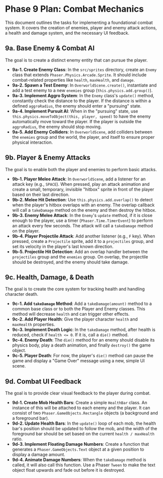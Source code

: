 # Phase 9 Plan: Combat Mechanics

This document outlines the tasks for implementing a foundational combat system. It covers the creation of enemies, player and enemy attack actions, a health and damage system, and the necessary UI feedback.

## 9a. Base Enemy & Combat AI

The goal is to create a distinct enemy entity that can pursue the player.

*   **9a-1. Create Enemy Class**: In the `src/sprites` directory, create an `Enemy` class that extends `Phaser.Physics.Arcade.Sprite`. It should include combat-related properties like `health`, `maxHealth`, and `damage`.
*   **9a-2. Spawn a Test Enemy**: In `OverworldScene.create()`, instantiate and add a test enemy to a new `enemies` group (`this.physics.add.group()`).
*   **9a-3. Implement Aggro System**: In the `Enemy` class's `update()` method, constantly check the distance to the player. If the distance is within a defined `aggroRadius`, the enemy should enter a "pursuing" state.
*   **9a-4. Implement Pursuit AI**: When in the "pursuing" state, use `this.physics.moveToObject(this, player, speed)` to have the enemy automatically move toward the player. If the player is outside the `aggroRadius`, the enemy should stop moving.
*   **9a-5. Add Enemy Colliders**: In `OverworldScene`, add colliders between the `enemies` group and the world, the player, and itself to ensure proper physical interaction.

## 9b. Player & Enemy Attacks

The goal is to enable both the player and enemies to perform basic attacks.

*   **9b-1. Player Melee Attack**: In `OverworldScene`, add a listener for an attack key (e.g., `SPACE`). When pressed, play an attack animation and create a small, temporary, invisible "hitbox" sprite in front of the player based on their last direction.
*   **9b-2. Melee Hit Detection**: Use `this.physics.add.overlap()` to detect when the player's hitbox overlaps with an enemy. The overlap callback will call a `takeDamage` method on the enemy and then destroy the hitbox.
*   **9b-3. Enemy Melee Attack**: In the `Enemy`'s `update` method, if it is close enough to the player, use a timer (`Phaser.Time.TimerEvent`) to perform an attack every few seconds. The attack will call a `takeDamage` method on the player.
*   **9b-4. Player Projectile Attack**: Add another listener (e.g., `F` key). When pressed, create a `Projectile` sprite, add it to a `projectiles` group, and set its velocity in the player's last known direction.
*   **9b-5. Projectile Hit Detection**: Add an overlap handler between the `projectiles` group and the `enemies` group. On overlap, the projectile should be destroyed, and the enemy should take damage.

## 9c. Health, Damage, & Death

The goal is to create the core system for tracking health and handling character death.

*   **9c-1. Add `takeDamage` Method**: Add a `takeDamage(amount)` method to a common base class or to both the Player and Enemy classes. This method will decrease `health` and can trigger other effects.
*   **9c-2. Add Player Health**: Give the player character `health` and `maxHealth` properties.
*   **9c-3. Implement Death Logic**: In the `takeDamage` method, after health is reduced, check if `health <= 0`. If it is, call a `die()` method.
*   **9c-4. Enemy Death**: The `die()` method for an enemy should disable its physics body, play a death animation, and finally `destroy()` the game object.
*   **9c-5. Player Death**: For now, the player's `die()` method can pause the game and display a "Game Over" message using a new, simple UI scene.

## 9d. Combat UI Feedback

The goal is to provide clear visual feedback to the player during combat.

*   **9d-1. Create Mob Health Bars**: Create a simple `HealthBar` class. An instance of this will be attached to each enemy and the player. It can consist of two `Phaser.GameObjects.Rectangle` objects (a background and a foreground bar).
*   **9d-2. Update Health Bars**: In the `update()` loop of each mob, the health bar's position should be updated to follow the mob, and the width of the foreground bar should be set based on the current `health / maxHealth` ratio.
*   **9d-3. Implement Floating Damage Numbers**: Create a function that generates a `Phaser.GameObjects.Text` object at a given position to display a damage amount.
*   **9d-4. Animate Damage Numbers**: When the `takeDamage` method is called, it will also call this function. Use a Phaser `Tween` to make the text object float upwards and fade out before it is destroyed.
